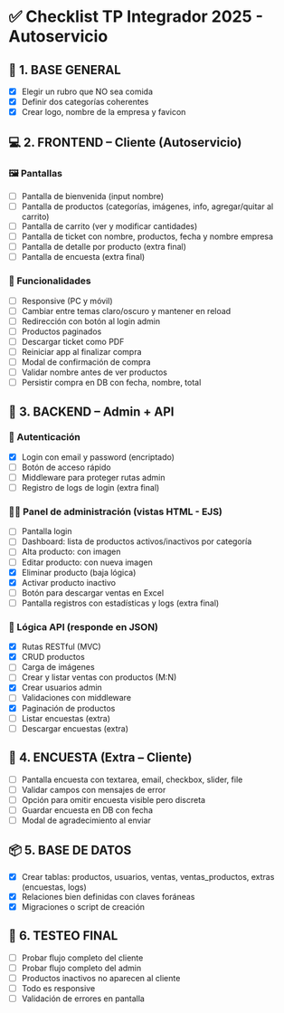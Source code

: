 
# ✅ Checklist TP Integrador 2025 - Autoservicio

## 🧱 1. BASE GENERAL
- [x] Elegir un rubro que NO sea comida
- [x] Definir dos categorías coherentes
- [x] Crear logo, nombre de la empresa y favicon

## 💻 2. FRONTEND – Cliente (Autoservicio)

### 🖼️ Pantallas
- [ ] Pantalla de bienvenida (input nombre)
- [ ] Pantalla de productos (categorías, imágenes, info, agregar/quitar al carrito)
- [ ] Pantalla de carrito (ver y modificar cantidades)
- [ ] Pantalla de ticket con nombre, productos, fecha y nombre empresa
- [ ] Pantalla de detalle por producto (extra final)
- [ ] Pantalla de encuesta (extra final)

### 📲 Funcionalidades
- [ ] Responsive (PC y móvil)
- [ ] Cambiar entre temas claro/oscuro y mantener en reload
- [ ] Redirección con botón al login admin
- [ ] Productos paginados
- [ ] Descargar ticket como PDF
- [ ] Reiniciar app al finalizar compra
- [ ] Modal de confirmación de compra
- [ ] Validar nombre antes de ver productos
- [ ] Persistir compra en DB con fecha, nombre, total

## 🔧 3. BACKEND – Admin + API

### 🔐 Autenticación
- [x] Login con email y password (encriptado)
- [ ] Botón de acceso rápido
- [ ] Middleware para proteger rutas admin
- [ ] Registro de logs de login (extra final)

### 👨‍💼 Panel de administración (vistas HTML - EJS)
- [ ] Pantalla login
- [ ] Dashboard: lista de productos activos/inactivos por categoría
- [ ] Alta producto: con imagen
- [ ] Editar producto: con nueva imagen
- [x] Eliminar producto (baja lógica)
- [x] Activar producto inactivo
- [ ] Botón para descargar ventas en Excel
- [ ] Pantalla registros con estadísticas y logs (extra final)

### 🧠 Lógica API (responde en JSON)
- [x] Rutas RESTful (MVC)
- [x] CRUD productos
- [ ] Carga de imágenes
- [ ] Crear y listar ventas con productos (M:N)
- [x] Crear usuarios admin
- [ ] Validaciones con middleware
- [x] Paginación de productos
- [ ] Listar encuestas (extra)
- [ ] Descargar encuestas (extra)

## 📝 4. ENCUESTA (Extra – Cliente)
- [ ] Pantalla encuesta con textarea, email, checkbox, slider, file
- [ ] Validar campos con mensajes de error
- [ ] Opción para omitir encuesta visible pero discreta
- [ ] Guardar encuesta en DB con fecha
- [ ] Modal de agradecimiento al enviar

## 📦 5. BASE DE DATOS
- [x] Crear tablas: productos, usuarios, ventas, ventas_productos, extras (encuestas, logs)
- [x] Relaciones bien definidas con claves foráneas
- [x] Migraciones o script de creación

## 🔁 6. TESTEO FINAL
- [ ] Probar flujo completo del cliente
- [ ] Probar flujo completo del admin
- [ ] Productos inactivos no aparecen al cliente
- [ ] Todo es responsive
- [ ] Validación de errores en pantalla
